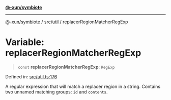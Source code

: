 [**@-xun/symbiote**](../../../README.md)

***

[@-xun/symbiote](../../../README.md) / [src/util](../README.md) / replacerRegionMatcherRegExp

# Variable: replacerRegionMatcherRegExp

> `const` **replacerRegionMatcherRegExp**: `RegExp`

Defined in: [src/util.ts:176](https://github.com/Xunnamius/symbiote/blob/d690f89078e542b7ce30292e44cc1a492eab16bd/src/util.ts#L176)

A regular expression that will match a replacer region in a string. Contains
two unnamed matching groups: `id` and `contents`.

